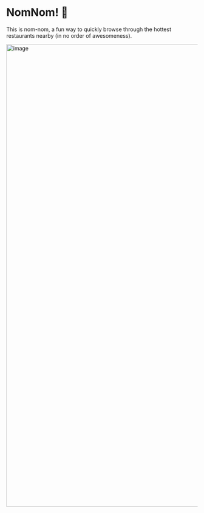 # NomNom! 🍔

This is nom-nom, a fun way to quickly browse through the hottest restaurants nearby (in no order of awesomeness).

<img width="1216" alt="image" src="https://github.com/user-attachments/assets/2bcf49d1-bb52-4e66-8e80-9aa2243e3ffe" />

